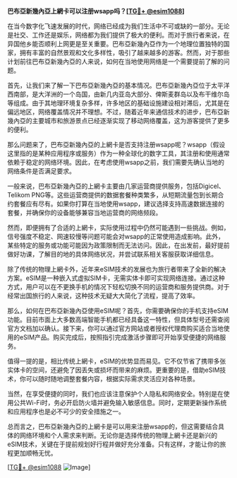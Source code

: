 **巴布亞新幾內亞上網卡可以注册wsapp吗？[[TG💪+ @esim1088](https://t.me/s/esim1088)]**

在当今数字化飞速发展的时代，网络已经成为我们生活中不可或缺的一部分。无论是社交、工作还是娱乐，网络都为我们提供了极大的便利。而对于旅行者来说，在异国他乡能否顺利上网更是至关重要。巴布亞新幾內亞作为一个地理位置独特的国家，拥有丰富的自然景观和文化多样性，吸引了越来越多的游客。然而，对于那些计划前往巴布亞新幾內亞的人来说，如何在当地使用网络是一个需要提前了解的问题。

首先，让我们来了解一下巴布亞新幾內亞的基本情况。巴布亞新幾內亞位于太平洋西南部，是大洋洲的一个岛国，由新几内亚岛大部分、俾斯麦群岛以及布干维尔岛等组成。由于其地理环境复杂多样，许多地区的基础设施建设相对滞后，尤其是在偏远地区，网络覆盖情况并不理想。不过，随着近年来通信技术的进步，巴布亞新幾內亞的主要城市和旅游景点已经逐渐实现了移动网络覆盖，这为游客提供了更多的便利。

那么问题来了，巴布亞新幾內亞的上網卡是否支持注册wsapp呢？wsapp（假设这里指的是某种应用程序或服务）作为一种全球化的数字工具，其注册和使用通常依赖于稳定的网络环境。因此，在考虑使用wsapp之前，我们需要先确认当地的网络条件是否满足要求。

一般来说，巴布亞新幾內亞的上網卡主要由几家运营商提供服务，包括Digicel、Telikom PNG等。这些运营商提供的数据套餐种类繁多，从短期流量包到长期合约套餐应有尽有。如果你打算在当地使用wsapp，建议选择支持高速数据连接的套餐，并确保你的设备能够兼容当地运营商的网络频段。

然而，即便拥有了合适的上網卡，实际使用过程中仍然可能遇到一些挑战。例如，信号强度不稳定、网速较慢等问题可能会对wsapp的正常使用造成影响。此外，某些特定的服务或功能可能因为政策限制而无法访问。因此，在出发前，最好提前做好功课，了解目的地的具体网络状况，并尝试联系相关客服获取详细信息。

除了传统的物理上網卡外，近年来eSIM技术的发展也为旅行者带来了全新的解决方案。eSIM是一种嵌入式虚拟SIM卡，无需实体卡即可实现网络连接。通过这种方式，用户可以在不更换手机的情况下轻松切换不同的运营商和服务提供商。对于经常出国旅行的人来说，这种技术无疑大大简化了流程，提高了效率。

那么，如何在巴布亞新幾內亞使用eSIM呢？首先，你需要确保你的手机支持eSIM功能。目前市面上大多数高端智能手机都已经具备这一特性，但具体型号还需查阅官方文档加以确认。接下来，你可以通过官方网站或者授权代理商购买适合当地使用的eSIM产品。购买完成后，按照指引完成激活步骤即可开始享受便捷的网络服务。

值得一提的是，相比传统上網卡，eSIM的优势显而易见。它不仅节省了携带多张实体卡的空间，还避免了因丢失或损坏而带来的麻烦。更重要的是，借助eSIM技术，你可以随时随地调整套餐内容，根据实际需求灵活应对各种场景。

当然，在享受便捷的同时，我们也应该注意保护个人隐私和网络安全。特别是在使用公共Wi-Fi时，务必开启防火墙并避免输入敏感信息。同时，定期更新操作系统和应用程序也是必不可少的安全措施之一。

总而言之，巴布亞新幾內亞的上網卡是可以用来注册wsapp的，但这需要结合具体的网络环境和个人需求来判断。无论你是选择传统的物理上網卡还是新兴的eSIM技术，关键在于提前规划好行程并做好充分准备。只有这样，才能让你的旅程更加顺畅无忧。

[[TG💪+ @esim1088](https://t.me/s/esim1088) ![Image](https://i.postimg.cc/4NQfJmqS/Snipaste-2025-05-13-00-14-12.png)]